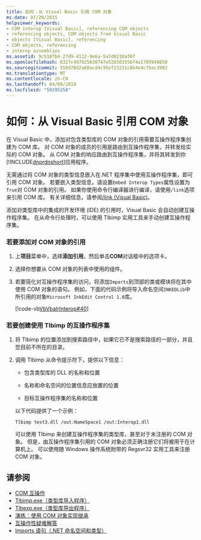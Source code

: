 ```yaml
---
title: 如何：从 Visual Basic 引用 COM 对象
ms.date: 07/20/2015
helpviewer_keywords:
- COM interop [Visual Basic], referencing COM objects
- referencing objects, COM objects from Visual Basic
- objects [Visual Basic], referencing
- COM objects, referencing
- interop assemblies
ms.assetid: 9c518fb4-27d9-4112-9e6a-5a7d0210af6f
ms.openlocfilehash: 0327c497025630747e526503556f4a1705948850
ms.sourcegitcommit: 558d78d2a68acd4c95ef23231c8b4e4c7bac3902
ms.translationtype: MT
ms.contentlocale: zh-CN
ms.lasthandoff: 04/09/2019
ms.locfileid: "59295258"
---
```

# <a name="how-to-reference-com-objects-from-visual-basic"></a>如何：从 Visual Basic 引用 COM 对象
在 Visual Basic 中，添加对包含类型库的 COM 对象的引用需要互操作程序集创建为 COM 库。 对 COM 对象的成员的引用是路由到互操作程序集，并转发给实际的 COM 对象。 从 COM 对象的响应路由到互操作程序集，并将其转发到你[!INCLUDE[dnprdnshort](~/includes/dnprdnshort-md.md)]应用程序。  
  
 无需通过将 COM 对象的类型信息嵌入在.NET 程序集中使用互操作程序集，即可引用 COM 对象。 若要嵌入类型信息，请设置`Embed Interop Types`属性设置为`True`对 COM 对象的引用。 如果你使用命令行编译器进行编译，请使用`/link`选项来引用 COM 库。 有关详细信息，请参阅[/link (Visual Basic)](../../../visual-basic/reference/command-line-compiler/link.md)。  
  
 添加对类型库中的集成的开发环境 (IDE) 的引用时，Visual Basic 会自动创建互操作程序集。 在从命令行处理时，可以使用 Tlbimp 实用工具来手动创建互操作程序集。  
  
### <a name="to-add-references-to-com-objects"></a>若要添加对 COM 对象的引用  
  
1. 上**项目**菜单中，选择**添加引用**，然后单击**COM**对话框中的选项卡。  
  
2. 选择你想要从 COM 对象的列表中使用的组件。  
  
3. 若要简化对互操作程序集的访问，将添加`Imports`到顶部的类或模块将在其中使用 COM 对象的语句。 例如，下面的代码示例将导入命名空间`INKEDLib`中所引用的对象`Microsoft InkEdit Control 1.0`库。  
  
     [!code-vb[VbVbalrInterop#40](~/samples/snippets/visualbasic/VS_Snippets_VBCSharp/VbVbalrInterop/VB/Class1.vb#40)]  
  
### <a name="to-create-an-interop-assembly-using-tlbimp"></a>若要创建使用 Tlbimp 的互操作程序集  
  
1. 将 Tlbimp 的位置添加到搜索路径中，如果它已不是搜索路径的一部分，并且您目前不所在的目录。  
  
2. 调用 Tlbimp 从命令提示符下，提供以下信息：  
  
    -   包含类型库的 DLL 的名称和位置  
  
    -   名称和命名空间的位置信息应放置的位置  
  
    -   目标互操作程序集的名称和位置  
  
     以下代码提供了一个示例：  
  
    ```  
    Tlbimp test3.dll /out:NameSpace1 /out:Interop1.dll  
    ```  
  
     可以使用 Tlbimp 来创建互操作程序集的类型库，甚至对于未注册的 COM 对象。 但是，由互操作程序集引用的 COM 对象必须正确注册它们将被用于在计算机上。 可以使用随 Windows 操作系统附带的 Regsvr32 实用工具来注册 COM 对象。  
  
## <a name="see-also"></a>请参阅

- [COM 互操作](../../../visual-basic/programming-guide/com-interop/index.md)
- [Tlbimp.exe（类型库导入程序）](../../../framework/tools/tlbimp-exe-type-library-importer.md)
- [Tlbexp.exe（类型库导出程序）](../../../framework/tools/tlbexp-exe-type-library-exporter.md)
- [演练：使用 COM 对象实现继承](../../../visual-basic/programming-guide/com-interop/walkthrough-implementing-inheritance-with-com-objects.md)
- [互操作性疑难解答](../../../visual-basic/programming-guide/com-interop/troubleshooting-interoperability.md)
- [Imports 语句（.NET 命名空间和类型）](../../../visual-basic/language-reference/statements/imports-statement-net-namespace-and-type.md)
